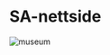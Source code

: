 # SA-nettside
![museum](https://user-images.githubusercontent.com/69843303/189680267-9fbca21a-aa3a-40c1-9e3c-224130438d39.JPG)
